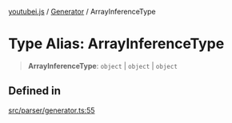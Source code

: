 [youtubei.js](../../../README.md) / [Generator](../README.md) / ArrayInferenceType

# Type Alias: ArrayInferenceType

> **ArrayInferenceType**: `object` \| `object` \| `object`

## Defined in

[src/parser/generator.ts:55](https://github.com/LuanRT/YouTube.js/blob/4729016fb98e7045ee4043857be7eef780c01e35/src/parser/generator.ts#L55)
